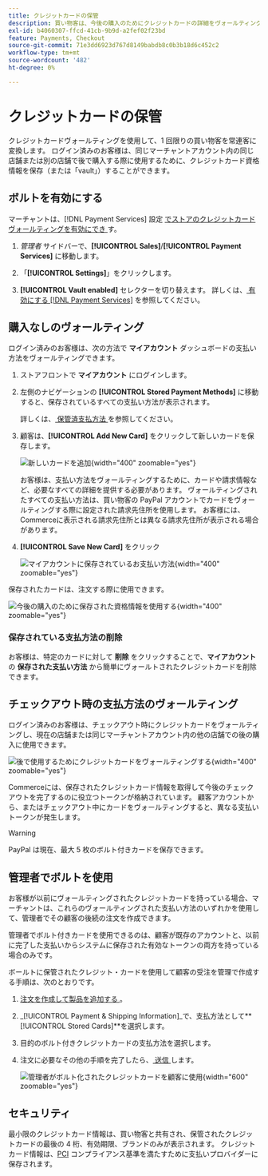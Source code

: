```yaml
---
title: クレジットカードの保管
description: 買い物客は、今後の購入のためにクレジットカードの詳細をヴォールティング（保存）できます。
exl-id: b4060307-ffcd-41cb-9b9d-a2fef02f23bd
feature: Payments, Checkout
source-git-commit: 71e3dd6923d767d8149babdb8c0b3b18d6c452c2
workflow-type: tm+mt
source-wordcount: '482'
ht-degree: 0%

---
```


# クレジットカードの保管

クレジットカードヴォールティングを使用して、1 回限りの買い物客を常連客に変換します。 ログイン済みのお客様は、同じマーチャントアカウント内の同じ店舗または別の店舗で後で購入する際に使用するために、クレジットカード資格情報を保存（または「vault」）することができます。

## ボルトを有効にする

マーチャントは、[!DNL Payment Services] 設定 [ でストアのクレジットカードヴォールティングを有効にでき ](settings.md#card-vaulting) す。

1. _管理者_ サイドバーで、**[!UICONTROL Sales]**/**[!UICONTROL Payment Services]** に移動します。

1. 「**[!UICONTROL Settings]**」をクリックします。

1. **[!UICONTROL Vault enabled]** セレクターを切り替えます。 詳しくは、[ 有効にする  [!DNL Payment Services]](settings.md#enable-payment-services) を参照してください。

## 購入なしのヴォールティング

ログイン済みのお客様は、次の方法で **マイアカウント** ダッシュボードの支払い方法をヴォールティングできます。

1. ストアフロントで **マイアカウント** にログインします。

1. 左側のナビゲーションの **[!UICONTROL Stored Payment Methods]** に移動すると、保存されているすべての支払い方法が表示されます。

   詳しくは、[ 保管済支払方法 ](https://experienceleague.adobe.com/en/docs/commerce-admin/stores-sales/payments/stored-payment-methods) を参照してください。

1. 顧客は、**[!UICONTROL Add New Card]** をクリックして新しいカードを保存します。

   ![ 新しいカードを追加 ](assets/add-new-card.png){width="400" zoomable="yes"}

   お客様は、支払い方法をヴォールティングするために、カードや請求情報など、必要なすべての詳細を提供する必要があります。
ヴォールティングされたすべての支払い方法は、買い物客の PayPal アカウントでカードをヴォールティングする際に設定された請求先住所を使用します。 お客様には、Commerceに表示される請求先住所とは異なる請求先住所が表示される場合があります。

1. **[!UICONTROL Save New Card]** をクリック

   ![ マイアカウントに保存されているお支払い方法 ](assets/stored-payment-methods.png){width="400" zoomable="yes"}

保存されたカードは、注文する際に使用できます。

![ 今後の購入のために保存された資格情報を使用する ](assets/use-stored-card.png){width="400" zoomable="yes"}

### 保存されている支払方法の削除

お客様は、特定のカードに対して **削除** をクリックすることで、**マイアカウント** の **保存された支払い方法** から簡単にヴォールトされたクレジットカードを削除できます。

## チェックアウト時の支払方法のヴォールティング

ログイン済みのお客様は、チェックアウト時にクレジットカードをヴォールティングし、現在の店舗または同じマーチャントアカウント内の他の店舗での後の購入に使用できます。

![ 後で使用するためにクレジットカードをヴォールティングする ](assets/save-card-for-later.png){width="400" zoomable="yes"}

Commerceには、保存されたクレジットカード情報を取得して今後のチェックアウトを完了するのに役立つトークンが格納されています。 顧客アカウントから、またはチェックアウト中にカードをヴォールティングすると、異なる支払いトークンが発生します。

>[!WARNING]
>
> PayPal は現在、最大 5 枚のボルト付きカードを保存できます。

## 管理者でボルトを使用

お客様が以前にヴォールティングされたクレジットカードを持っている場合、マーチャントは、これらのヴォールティングされた支払い方法のいずれかを使用して、管理者でその顧客の後続の注文を作成できます。

管理者でボルト付きカードを使用できるのは、顧客が既存のアカウントと、以前に完了した支払いからシステムに保存された有効なトークンの両方を持っている場合のみです。

ボールトに保管されたクレジット・カードを使用して顧客の受注を管理で作成する手順は、次のとおりです。

1. [ 注文を作成して製品を追加する ](https://experienceleague.adobe.com/docs/commerce-admin/stores-sales/point-of-purchase/assist/customer-account-create-order.html)。
1. _[!UICONTROL Payment & Shipping Information]_で、支払方法として&#x200B;**[!UICONTROL Stored Cards]**を選択します。
1. 目的のボルト付きクレジットカードの支払方法を選択します。
1. 注文に必要なその他の手順を完了したら、[ 送信 ](https://experienceleague.adobe.com/docs/commerce-admin/stores-sales/point-of-purchase/assist/customer-account-create-order.html?lang=en#step-3%3A-submit-the-order) します。

   ![ 管理者がボルト化されたクレジットカードを顧客に使用 ](assets/admin-vaultedcard.png){width="600" zoomable="yes"}

## セキュリティ

最小限のクレジットカード情報は、買い物客と共有され、保管されたクレジットカードの最後の 4 桁、有効期限、ブランドのみが表示されます。 クレジットカード情報は、[PCI](security.md#PCI-compliance) コンプライアンス基準を満たすために支払いプロバイダーに保存されます。
